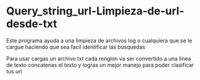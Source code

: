 # Query_string_url-Limpieza-de-url-desde-txt
Este programa ayuda a una limpieza de archivos log o cualquiera que se le cargue haciendo que sea facil identificar las busquedas

Para usar cargas un archivo txt cada renglon va ser convertido a una linea de texto concatenas el texto y logras un mejor manejo 
para poder clasificar tus url
